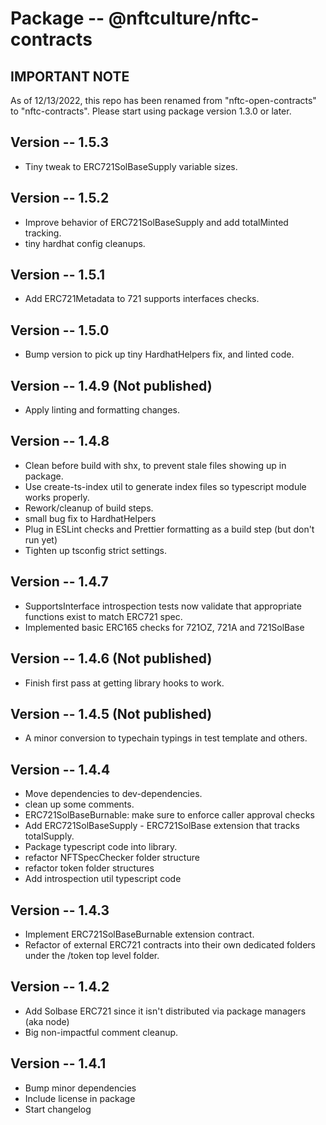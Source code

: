 # Package -- @nftculture/nftc-contracts

## IMPORTANT NOTE
As of 12/13/2022, this repo has been renamed from "nftc-open-contracts" to "nftc-contracts". Please start using package version 1.3.0 or later.

## Version -- 1.5.3
- Tiny tweak to ERC721SolBaseSupply variable sizes.


## Version -- 1.5.2
- Improve behavior of ERC721SolBaseSupply and add totalMinted tracking.
- tiny hardhat config cleanups.


## Version -- 1.5.1
- Add ERC721Metadata to 721 supports interfaces checks.


## Version -- 1.5.0
- Bump version to pick up tiny HardhatHelpers fix, and linted code.


## Version -- 1.4.9 (Not published)
- Apply linting and formatting changes.


## Version -- 1.4.8
- Clean before build with shx, to prevent stale files showing up in package.
- Use create-ts-index util to generate index files so typescript module works properly.
- Rework/cleanup of build steps.
- small bug fix to HardhatHelpers
- Plug in ESLint checks and Prettier formatting as a build step (but don't run yet)
- Tighten up tsconfig strict settings.


## Version -- 1.4.7
- SupportsInterface introspection tests now validate that appropriate functions exist to match ERC721 spec.
- Implemented basic ERC165 checks for 721OZ, 721A and 721SolBase


## Version -- 1.4.6 (Not published)
- Finish first pass at getting library hooks to work.


## Version -- 1.4.5 (Not published)
- A minor conversion to typechain typings in test template and others.


## Version -- 1.4.4
- Move dependencies to dev-dependencies.
- clean up some comments.
- ERC721SolBaseBurnable: make sure to enforce caller approval checks
- Add ERC721SolBaseSupply - ERC721SolBase extension that tracks totalSupply.
- Package typescript code into library.
- refactor NFTSpecChecker folder structure
- refactor token folder structures
- Add introspection util typescript code


## Version -- 1.4.3
- Implement ERC721SolBaseBurnable extension contract.
- Refactor of external ERC721 contracts into their own dedicated folders under the /token top level folder.


## Version -- 1.4.2
- Add Solbase ERC721 since it isn't distributed via package managers (aka node)
- Big non-impactful comment cleanup.


## Version -- 1.4.1
- Bump minor dependencies
- Include license in package
- Start changelog